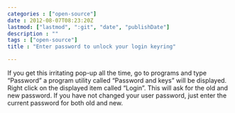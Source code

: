 ```yaml
---
categories : ["open-source"]
date : 2012-08-07T08:23:20Z
lastmod: ["lastmod", ":git", "date", "publishDate"]
description : ""
tags : ["open-source"]
title : "Enter password to unlock your login keyring"

---
```



If you get this irritating pop-up all the time, go to programs and type “Password” a program utility called “Password and keys” will be displayed. Right click on the displayed item called “Login”. This will ask for the old and new password. If you have not changed your user password, just enter the current password for both old and new.

